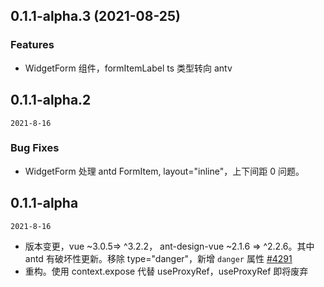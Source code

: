 ## 0.1.1-alpha.3 (2021-08-25)

### Features

-   WidgetForm 组件，formItemLabel ts 类型转向 antv

## 0.1.1-alpha.2

`2021-8-16`

### Bug Fixes

-   WidgetForm 处理 antd FormItem, layout="inline"，上下间距 0 问题。

## 0.1.1-alpha

`2021-8-16`

-   版本变更，vue ~3.0.5=> ^3.2.2， ant-design-vue ~2.1.6 => ^2.2.6。其中 antd 有破坏性更新。移除 type="danger"，新增 `danger` 属性 [#4291](https://github.com/vueComponent/ant-design-vue/issues/4291)
-   重构。使用 context.expose 代替 useProxyRef，useProxyRef 即将废弃
